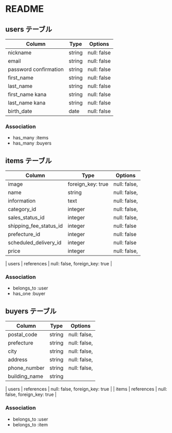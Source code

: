 # README 
  
## users テーブル 

| Column   | Type               | Options     | 
| -------- | ------             | ----------- | 
| nickname             | string | null: false | 
| email                | string | null: false | 
| password confirmation| string | null: false | 
| first_name           | string | null: false |            
| last_name            | string | null: false |             
| first_name kana      | string | null: false | 
| last_name kana       | string | null: false | 
| birth_date           |  date  | null: false |            

### Association 

- has_many :items 
- has_many :buyers 

  
## items テーブル  

| Column     | Type                    | Options           | 
| ------     | ----------              | ------------      | 
| image      | foreign_key: true       | null: false,      | 
| name                     | string    | null: false,      | 
| information              | text      | null: false,      | 
| category_id              | integer   | null: false,      |      
| sales_status_id          | integer   | null: false,      | 
| shipping_fee_status_id   | integer   | null: false       | 
| prefecture_id            | integer   | null: false       | 
| scheduled_delivery_id    | integer   | null: false       | 
| price                    | integer   | null: false,      | 

| users  | references | null: false, foreign_key: true | 


### Association 

- belongs_to :user 
- has_one    :buyer 

  
##  buyers テーブル 
| Column         | Type       | Options             | 
| ------         | ---------- | ------------        | 
| postal_code    | string     | null: false,        | 
| prefecture     | string     | null: false,        | 
| city           | string     | null: false,        | 
| address        | string     | null: false,        | 
| phone_number   | string     | null: false,        | 
| building_name  | string     |                     |
 
| users  | references | null: false, foreign_key: true | 
| items  | references | null: false, foreign_key: true | 


### Association 

- belongs_to :user 
- belongs_to :item


<!-- 
| token       | string     | null: false,        |
| postal code | string     | null: false,        |
| Prefecture  | string     | null: false,        |
| City        | string     | null: false,        |
| Addresses   | string     | null: false,        |
| token       | string     | null: false,        |
|building name| string     | null: false,        |
|phone number | string     | null: false,        | -->